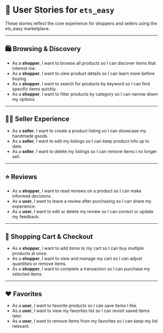 # 👤 User Stories for `ets_easy`

These stories reflect the core experience for shoppers and sellers using the ets_easy marketplace.

---

## 🛍️ Browsing & Discovery

- As a **shopper**, I want to browse all products so I can discover items that interest me.
- As a **shopper**, I want to view product details so I can learn more before buying.
- As a **shopper**, I want to search for products by keyword so I can find specific items quickly.
- As a **shopper**, I want to filter products by category so I can narrow down my options.

---

## 🧑‍🎨 Seller Experience

- As a **seller**, I want to create a product listing so I can showcase my handmade goods.
- As a **seller**, I want to edit my listings so I can keep product info up to date.
- As a **seller**, I want to delete my listings so I can remove items I no longer sell.

---

## ⭐ Reviews

- As a **shopper**, I want to read reviews on a product so I can make informed decisions.
- As a **user**, I want to leave a review after purchasing so I can share my experience.
- As a **user**, I want to edit or delete my review so I can correct or update my feedback.

---

## 🛒 Shopping Cart & Checkout

- As a **shopper**, I want to add items to my cart so I can buy multiple products at once.
- As a **shopper**, I want to view and manage my cart so I can adjust quantities or remove items.
- As a **shopper**, I want to complete a transaction so I can purchase my selected items.

---

## ❤️ Favorites

- As a **user**, I want to favorite products so I can save items I like.
- As a **user**, I want to view my favorites list so I can revisit saved items later.
- As a **user**, I want to remove items from my favorites so I can keep my list relevant.